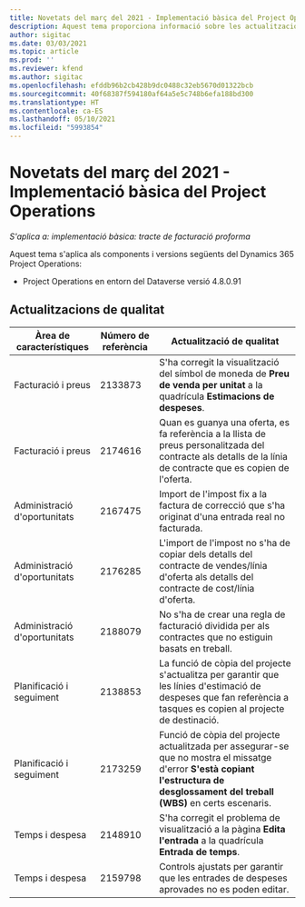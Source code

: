 ```yaml
---
title: Novetats del març del 2021 - Implementació bàsica del Project Operations
description: Aquest tema proporciona informació sobre les actualitzacions de qualitat disponibles en el llançament de març de 2021 de la implementació bàsica del Project Operations.
author: sigitac
ms.date: 03/03/2021
ms.topic: article
ms.prod: ''
ms.reviewer: kfend
ms.author: sigitac
ms.openlocfilehash: efddb96b2cb428b9dc0488c32eb5670d01322bcb
ms.sourcegitcommit: 40f68387f594180af64a5e5c748b6efa188bd300
ms.translationtype: HT
ms.contentlocale: ca-ES
ms.lasthandoff: 05/10/2021
ms.locfileid: "5993854"
---
```

# <a name="whats-new-march-2021---project-operations-lite-deployment"></a>Novetats del març del 2021 - Implementació bàsica del Project Operations

_S'aplica a: implementació bàsica: tracte de facturació proforma_


Aquest tema s'aplica als components i versions següents del Dynamics 365 Project Operations:

- Project Operations en entorn del Dataverse versió 4.8.0.91 

## <a name="quality-updates"></a>Actualitzacions de qualitat

| **Àrea de característiques** | **Número de referència** | **Actualització de qualitat** |
| --- | --- | --- |
| Facturació i preus | 2133873 | S'ha corregit la visualització del símbol de moneda de **Preu de venda per unitat** a la quadrícula **Estimacions de despeses**. |
| Facturació i preus | 2174616 | Quan es guanya una oferta, es fa referència a la llista de preus personalitzada del contracte als detalls de la línia de contracte que es copien de l'oferta. |
| Administració d'oportunitats | 2167475 | Import de l'impost fix a la factura de correcció que s'ha originat d'una entrada real no facturada. |
| Administració d'oportunitats | 2176285 | L'import de l'impost no s'ha de copiar dels detalls del contracte de vendes/línia d'oferta als detalls del contracte de cost/línia d'oferta. |
| Administració d'oportunitats | 2188079 | No s'ha de crear una regla de facturació dividida per als contractes que no estiguin basats en treball. |
| Planificació i seguiment | 2138853 | La funció de còpia del projecte s'actualitza per garantir que les línies d'estimació de despeses que fan referència a tasques es copien al projecte de destinació. |
| Planificació i seguiment | 2173259 | Funció de còpia del projecte actualitzada per assegurar-se que no mostra el missatge d'error **S'està copiant l'estructura de desglossament del treball (WBS)** en certs escenaris. |
| Temps i despesa | 2148910 | S'ha corregit el problema de visualització a la pàgina **Edita l'entrada** a la quadrícula **Entrada de temps**. |
| Temps i despesa | 2159798 | Controls ajustats per garantir que les entrades de despeses aprovades no es poden editar. |


